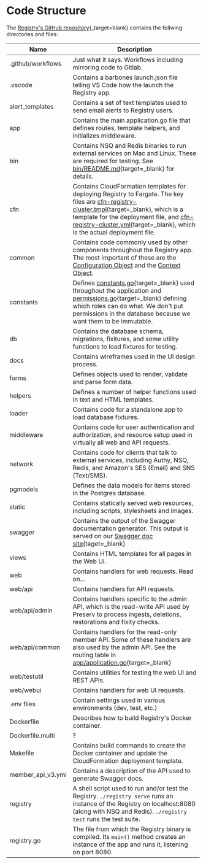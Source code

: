 # Code Structure

The [Registry's GitHub repository](https://github.com/APTrust/registry){_target=blank} contains the follwing directories and files:

| Name | Description |
| ---- | ----------- |
| .github/workflows | Just what it says. Workflows including mirroring code to Gitlab. |
| .vscode | Contains a barbones launch.json file telling VS Code how the launch the Registry app. |
| alert_templates | Contains a set of text templates used to send email alerts to Registry users. |
| app | Contains the main application.go file that defines routes, template helpers, and initializes middleware. |
| bin | Contains NSQ and Redis binaries to run external services on Mac and Linux. These are required for testing. See [bin/README.md](https://github.com/APTrust/registry/tree/master/bin){target=_blank} for details. |
| cfn | Contains CloudFormation templates for deploying Registry to Fargate. The key files are [cfn-registry-cluster.tmpl](https://github.com/APTrust/registry/blob/master/cfn/cfn-registry-cluster.tmpl){target=_blank}, which is a template for the deployment file, and [cfn-registry-cluster.yml](https://github.com/APTrust/registry/blob/master/cfn/cfn-registry-cluster.yml){target=_blank}, which is the actual deployment file. |
| common | Contains code commonly used by other components throughout the Registry app. The most important of these are the [Configuration Object](/components/#the-configuration-object) and the [Context Object](/components/#the-context-object). |
| constants | Defines [constants.go](https://github.com/APTrust/registry/blob/master/constants/constants.go){target=_blank} used throughout the application and [permissions.go](https://github.com/APTrust/registry/blob/master/constants/permissions.go){target=_blank} defining which roles can do what. We don't put permissions in the database because we want them to be immutable. |
| db | Contains the database schema, migrations, fixitures, and some utility functions to load fixtures for testing. |
| docs | Contains wireframes used in the UI design process. |
| forms | Defines objects used to render, validate and parse form data. |
| helpers | Defines a number of helper functions used in text and HTML templates. |
| loader | Contains code for a standalone app to load database fixtures. |
| middleware | Contains code for user authentication and authorization, and resource setup used in virtually all web and API requests. |
| network | Contains code for clients that talk to external services, including Authy, NSQ, Redis, and Amazon's SES (Email) and SNS (Text/SMS). |
| pgmodels | Defines the data models for items stored in the Postgres database. |
| static | Contains statically served web resources, including scripts, stylesheets and images. |
| swagger | Contains the output of the Swagger documentation generator. This output is served on our [Swagger doc site](https://aptrust.github.io/registry/){taget=_blank} |
| views | Contains HTML templates for all pages in the Web UI. |
| web | Contains handlers for web requests. Read on... |
| web/api | Contains handlers for API requests. |
| web/api/admin | Contains handlers specific to the admin API, which is the read-write API used by Preserv to process ingests, deletions, restorations and fixity checks. |
| web/api/common | Contains handlers for the read-only member API. Some of these handlers are also used by the admin API. See the routing table in [app/application.go](https://github.com/APTrust/registry/blob/master/app/application.go){target=_blank} |
| web/testutil | Contains utilities for testing the web UI and REST APIs. |
| web/webui | Contains handlers for web UI requests. |
| .env files | Contain settings used in various environments (dev, test, etc.) |
| Dockerfile | Describes how to build Registry's Docker container. |
| Dockerfile.multi | ? |
| Makefile | Contains build commands to create the Docker container and update the CloudFormation deployment template. |
| member_api_v3.yml| Contains a description of the API used to generate Swagger docs. |
| registry | A shell script used to run and/or test the Registry. `./registry serve` runs an instance of the Registry on localhost:8080 (along with NSQ and Redis). `./registry test` runs the test suite. |
| registry.go | The file from which the Registry binary is compiled. Its `main()` method creates an instance of the app and runs it, listening on port 8080. |
